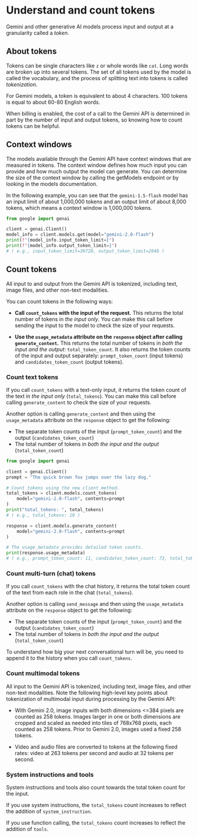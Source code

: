 # Understand and count tokens

Gemini and other generative AI models process input and output at a granularity called a _token_.

## About tokens

Tokens can be single characters like `z` or whole words like `cat`. Long words are broken up into several tokens. The set of all tokens used by the model is called the vocabulary, and the process of splitting text into tokens is called _tokenization_.

For Gemini models, a token is equivalent to about 4 characters. 100 tokens is equal to about 60-80 English words.

When billing is enabled, the cost of a call to the Gemini API is determined in part by the number of input and output tokens, so knowing how to count tokens can be helpful.

## Context windows

The models available through the Gemini API have context windows that are measured in tokens. The context window defines how much input you can provide and how much output the model can generate. You can determine the size of the context window by calling the getModels endpoint or by looking in the models documentation.

In the following example, you can see that the `gemini-1.5-flash` model has an input limit of about 1,000,000 tokens and an output limit of about 8,000 tokens, which means a context window is 1,000,000 tokens.

```python
from google import genai

client = genai.Client()
model_info = client.models.get(model="gemini-2.0-flash")
print(f"{model_info.input_token_limit=}")
print(f"{model_info.output_token_limit=}")
# ( e.g., input_token_limit=30720, output_token_limit=2048 )
```

## Count tokens

All input to and output from the Gemini API is tokenized, including text, image files, and other non-text modalities.

You can count tokens in the following ways:

- **Call `count_tokens` with the input of the request.** This returns the total number of tokens in _the input only_. You can make this call before sending the input to the model to check the size of your requests.

- **Use the `usage_metadata` attribute on the `response` object after calling `generate_content`.** This returns the total number of tokens in _both the input and the output_: `total_token_count`. It also returns the token counts of the input and output separately: `prompt_token_count` (input tokens) and `candidates_token_count` (output tokens).

### Count text tokens

If you call `count_tokens` with a text-only input, it returns the token count of the text in _the input only_ (`total_tokens`). You can make this call before calling `generate_content` to check the size of your requests.

Another option is calling `generate_content` and then using the `usage_metadata` attribute on the `response` object to get the following:
- The separate token counts of the input (`prompt_token_count`) and the output (`candidates_token_count`)
- The total number of tokens in _both the input and the output_ (`total_token_count`)

```python
from google import genai

client = genai.Client()
prompt = "The quick brown fox jumps over the lazy dog."

# Count tokens using the new client method.
total_tokens = client.models.count_tokens(
    model="gemini-2.0-flash", contents=prompt
)
print("total_tokens: ", total_tokens)
# ( e.g., total_tokens: 10 )

response = client.models.generate_content(
    model="gemini-2.0-flash", contents=prompt
)

# The usage_metadata provides detailed token counts.
print(response.usage_metadata)
# ( e.g., prompt_token_count: 11, candidates_token_count: 73, total_token_count: 84 )
```

### Count multi-turn (chat) tokens

If you call `count_tokens` with the chat history, it returns the total token count of the text from each role in the chat (`total_tokens`).

Another option is calling `send_message` and then using the `usage_metadata` attribute on the `response` object to get the following:
- The separate token counts of the input (`prompt_token_count`) and the output (`candidates_token_count`)
- The total number of tokens in _both the input and the output_ (`total_token_count`)

To understand how big your next conversational turn will be, you need to append it to the history when you call `count_tokens`.

### Count multimodal tokens

All input to the Gemini API is tokenized, including text, image files, and other non-text modalities. Note the following high-level key points about tokenization of multimodal input during processing by the Gemini API:

- With Gemini 2.0, image inputs with both dimensions <=384 pixels are counted as 258 tokens. Images larger in one or both dimensions are cropped and scaled as needed into tiles of 768x768 pixels, each counted as 258 tokens. Prior to Gemini 2.0, images used a fixed 258 tokens.

- Video and audio files are converted to tokens at the following fixed rates: video at 263 tokens per second and audio at 32 tokens per second.

### System instructions and tools

System instructions and tools also count towards the total token count for the input.

If you use system instructions, the `total_tokens` count increases to reflect the addition of `system_instruction`.

If you use function calling, the `total_tokens` count increases to reflect the addition of `tools`.